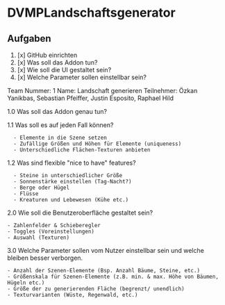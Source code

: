 # DVMPLandschaftsgenerator
## Aufgaben
1. [x] GitHub einrichten 
2. [x] Was soll das Addon tun?
3. [x] Wie soll die UI gestaltet sein?
4. [x] Welche Parameter sollen einstellbar sein?

  Team Nummer: 1
  Name: Landschaft generieren
  Teilnehmer: Özkan Yanikbas, Sebastian Pfeiffer, Justin Esposito, Raphael Hild

1.0 Was soll das Addon genau tun?

  1.1 Was soll es auf jeden Fall können?


      - Elemente in die Szene setzen
      - Zufällige Größen und Höhen für Elemente (uniqueness)
      - Unterschiedliche Flächen-Texturen anbieten

  1.2 Was sind flexible "nice to have" features?

      - Steine in unterschiedlicher Größe
      - Sonnenstärke einstellen (Tag-Nacht?)
      - Berge oder Hügel
      - Flüsse
      - Kreaturen und Lebewesen (Kühe etc.)

2.0 Wie soll die Benutzeroberfläche gestaltet sein?
  

    - Zahlenfelder & Schieberegler
    - Toggles (Voreinstellungen)
    - Auswahl (Texturen)

3.0 Welche Parameter sollen vom Nutzer einstellbar sein und welche bleiben besser verborgen.


    - Anzahl der Szenen-Elemente (Bsp. Anzahl Bäume, Steine, etc.)
    - Größenskala für Szenen-Elemente (z.B. min. & max. Höhe von Bäumen, Hügeln etc.)
    - Größe der zu generierenden Fläche (begrenzt/ unendlich)
    - Texturvarianten (Wüste, Regenwald, etc.)
